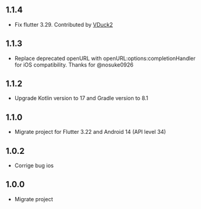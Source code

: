 ## 1.1.4
* Fix flutter 3.29. Contributed by [VDuck2](https://github.com/VDuck02)

## 1.1.3
* Replace deprecated openURL with openURL:options:completionHandler for iOS compatibility. Thanks for @nosuke0926

## 1.1.2

* Upgrade Kotlin version to 17 and Gradle version to 8.1

## 1.1.0

* Migrate project for Flutter 3.22 and Android 14 (API level 34)

## 1.0.2

* Corrige bug ios

## 1.0.0

* Migrate project